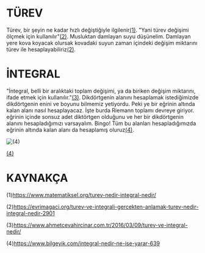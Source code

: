 # TÜREV

Türev, bir şeyin ne kadar hızlı değiştiğiyle ilgilenir[(1)](https://www.matematiksel.org/turev-nedir-integral-nedir/). "Yani türev değişimi ölçmek için kullanılır"[(2)](https://evrimagaci.org/turev-ve-integrali-gercekten-anlamak-turev-nedir-integral-nedir-2901).
Musluktan damlayan suyu düşünelim. Damlayan yere kova koyacak olursak kovadaki suyun zaman içindeki değişim miktarını türev ile hesaplayabiliriz[(2)](https://evrimagaci.org/turev-ve-integrali-gercekten-anlamak-turev-nedir-integral-nedir-2901).

# İNTEGRAL

"İntegral, belli bir aralıktaki toplam değişimi, ya da biriken değişim miktarını, ifade etmek için kullanılır."[(3)](https://www.ahmetcevahircinar.com.tr/2016/03/09/turev-ve-integral-nedir/).
Dikdörtgenin alanını hesaplamak istediğimizde dikdörtgenin enini ve boyunu bilmemiz yetiyordu. Peki ye bir eğrinin altında kalan alanı nasıl hesaplayacaz. İşte burda Riemann toplamı devreye giriyor.
eğrinin içinde sonsuz adet diktörtgen olduğunu ve her bir dikdörtgenin alanını hesapladığımızı varsayalım. Bingo! Tüm bu alanları hesapladığımızda eğrinin altında kalan alanı da hesaplamış oluruz[(4)](https://www.bilgeyik.com/integral-nedir-ne-ise-yarar-639).

![(4)](https://img.bilgeyik.com//2020/mart/7/fast/674_riemann.gif)

  [(4)](https://www.bilgeyik.com/integral-nedir-ne-ise-yarar-639)

# KAYNAKÇA

(1)https://www.matematiksel.org/turev-nedir-integral-nedir/

(2)https://evrimagaci.org/turev-ve-integrali-gercekten-anlamak-turev-nedir-integral-nedir-2901

(3)https://www.ahmetcevahircinar.com.tr/2016/03/09/turev-ve-integral-nedir/

(4)https://www.bilgeyik.com/integral-nedir-ne-ise-yarar-639
